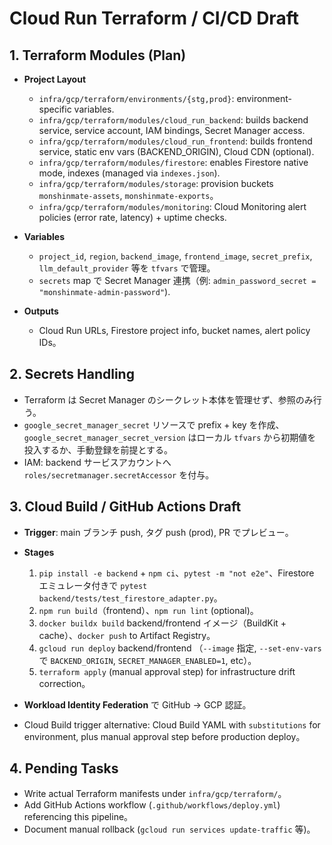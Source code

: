 # Cloud Run Terraform / CI/CD Draft

## 1. Terraform Modules (Plan)
- **Project Layout**
  - `infra/gcp/terraform/environments/{stg,prod}`: environment-specific variables.
  - `infra/gcp/terraform/modules/cloud_run_backend`: builds backend service, service account, IAM bindings, Secret Manager access.
  - `infra/gcp/terraform/modules/cloud_run_frontend`: builds frontend service, static env vars (BACKEND_ORIGIN), Cloud CDN (optional).
  - `infra/gcp/terraform/modules/firestore`: enables Firestore native mode, indexes (managed via `indexes.json`).
  - `infra/gcp/terraform/modules/storage`: provision buckets `monshinmate-assets`, `monshinmate-exports`。
  - `infra/gcp/terraform/modules/monitoring`: Cloud Monitoring alert policies (error rate, latency) + uptime checks.

- **Variables**
  - `project_id`, `region`, `backend_image`, `frontend_image`, `secret_prefix`, `llm_default_provider` 等を `tfvars` で管理。
  - `secrets` map で Secret Manager 連携（例: `admin_password_secret = "monshinmate-admin-password"`).

- **Outputs**
  - Cloud Run URLs, Firestore project info, bucket names, alert policy IDs。

## 2. Secrets Handling
- Terraform は Secret Manager のシークレット本体を管理せず、参照のみ行う。
- `google_secret_manager_secret` リソースで prefix + key を作成、`google_secret_manager_secret_version` はローカル `tfvars` から初期値を投入するか、手動登録を前提とする。
- IAM: backend サービスアカウントへ `roles/secretmanager.secretAccessor` を付与。

## 3. Cloud Build / GitHub Actions Draft
- **Trigger**: main ブランチ push, タグ push (prod), PR でプレビュー。
- **Stages**
  1. `pip install -e backend` + `npm ci`、`pytest -m "not e2e"`、Firestore エミュレータ付きで `pytest backend/tests/test_firestore_adapter.py`。
  2. `npm run build`（frontend）、`npm run lint` (optional)。
  3. `docker buildx build` backend/frontend イメージ（BuildKit + cache）、`docker push` to Artifact Registry。
  4. `gcloud run deploy` backend/frontend （`--image` 指定, `--set-env-vars` で `BACKEND_ORIGIN`, `SECRET_MANAGER_ENABLED=1`, etc）。
  5. `terraform apply` (manual approval step) for infrastructure drift correction。

- **Workload Identity Federation** で GitHub -> GCP 認証。
- Cloud Build trigger alternative: Cloud Build YAML with `substitutions` for environment, plus manual approval step before production deploy。

## 4. Pending Tasks
- Write actual Terraform manifests under `infra/gcp/terraform/`。
- Add GitHub Actions workflow (`.github/workflows/deploy.yml`) referencing this pipeline。
- Document manual rollback (`gcloud run services update-traffic` 等)。
